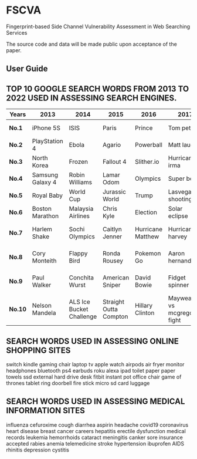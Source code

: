 # FSCVA

Fingerprint-based Side Channel Vulnerability Assessment in Web Searching Services

The source code and data will be made public upon acceptance of the paper.

## User Guide


## TOP 10 GOOGLE SEARCH WORDS FROM 2013 TO 2022 USED IN ASSESSING SEARCH ENGINES.

| **Years** | **2013**         | **2014**                 | **2015**                | **2016**          | **2017**                     | **2018**         | **2019**         | **2020**              | **2021**             | **2022**              |
|-----------|------------------|--------------------------|-------------------------|-------------------|------------------------------|------------------|------------------|-----------------------|----------------------|-----------------------|
| **No.1**  | iPhone 5S        | ISIS                     | Paris                   | Prince            | Tom petty                    | Avicii           | Disney Plus      | Zoom                  | Australia vs India   | Wordle                |
| **No.2**  | PlayStation 4    | Ebola                    | Agario                  | Powerball         | Matt lauer                   | World Cup        | Cameron Boyce    | Election results      | India vs England     | Ukraine               |
| **No.3**  | North Korea      | Frozen                   | Fallout 4               | Slither.io        | Hurricane irma               | Mac Miller       | Nipsey Hussle    | IPL                   | IPL                  | Queen Elizabeth       |
| **No.4**  | Samsung Galaxy 4 | Robin Williams           | Lamar Odom              | Olympics          | Super bowl                   | Stan Lee         | Hurricane Dorian | Coronavirus           | NBA                  | india vs australia    |
| **No.5**  | Royal Baby       | World Cup                | Jurassic World          | Trump             | Lasvegas shooting            | Black Panther    | Antonio Brown    | Joe Biden             | Euro 2021            | Ind vs SA             |
| **No.6**  | Boston Marathon  | Malaysia Airlines        | Chris Kyle              | Election          | Solar eclipse                | Meghan Markle    | Luke Perry       | Google Classroom      | Copa America         | World Cup             |
| **No.7**  | Harlem Shake     | Sochi Olympics           | Caitlyn Jenner          | Hurricane Matthew | Hurricane harvey             | XXXTentacion     | Avengers Endgame | Coronavirus symptoms  | India vs New Zealand | India vs West Indies  |
| **No.8**  | Cory Monteith    | Flappy Bird              | Ronda Rousey            | Pokemon Go        | Aaron hernandez              | Kate Spade       | Game of Thrones  | Coronavirus update    | T20 World Cup        | iPhone14              |
| **No.9**  | Paul Walker      | Conchita Wurst           | American Sniper         | David Bowie       | Fidget spinner               | Tephen Hawking   | iPhone11         | India vs New Zealand  | Squid Game           | Jeffrey Dahmer        |
| **No.10** | Nelson Mandela   | ALS Ice Bucket Challenge | Straight Outta Compton  | Hillary Clinton   | Mayweather vs mcgregor fight | Anthony Bourdain | Jussie Smollett  | Kobe Bean Bryant      | DMX                  | Indian Premier League |




## SEARCH WORDS USED IN ASSESSING ONLINE SHOPPING SITES

switch kindle gaming chair
laptop tv apple watch
airpods air fryer monitor
headphones bluetooth ps4
earbuds roku alexa
ipad toilet paper paper towels
ssd external hard drive desk
fitbit instant pot office chair
game of thrones tablet ring doorbell
fire stick micro sd card luggage

## SEARCH WORDS USED IN ASSESSING MEDICAL INFORMATION SITES

influenza cefuroxime cough
diarrhea aspirin headache
covid19 coronavirus heart disease
breast cancer careers hepatitis
erectile dysfunction medical records leukemia
hemorrhoids cataract meningitis
canker sore insurance accepted rabies
anemia telemedicine stroke
hypertension ibuprofen AIDS
rhinitis depression cystitis

